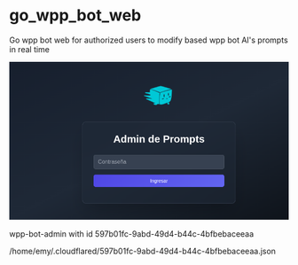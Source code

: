 # go_wpp_bot_web
Go wpp bot web for authorized users to modify based wpp bot AI's prompts in real time

![alt text](image.png)


wpp-bot-admin with id 597b01fc-9abd-49d4-b44c-4bfbebaceeaa

 /home/emy/.cloudflared/597b01fc-9abd-49d4-b44c-4bfbebaceeaa.json